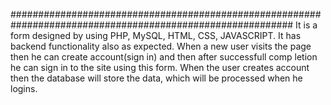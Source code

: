 ###########################################################################################################
It is a form designed by using PHP, MySQL, HTML, CSS, JAVASCRIPT. It has backend functionality also
as expected. 
When a new user visits the page then he can create account(sign in) and then after successfull comp
letion he can sign in to the site using this form. 
When the user creates account then the database will store the data, which will be processed when 
he logins.
